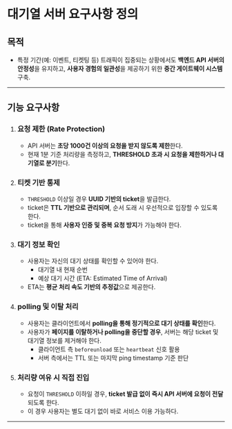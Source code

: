 # 대기열 서버 요구사항 정의

## 목적

- 특정 기간(예: 이벤트, 티켓팅 등) 트래픽이 집중되는 상황에서도 **백엔드 API 서버의 안정성**을 유지하고, **사용자 경험의 일관성**을 제공하기 위한 **중간 게이트웨이 시스템** 구축.

---

## 기능 요구사항

1. ### 요청 제한 (Rate Protection)
   - API 서버는 **초당 1000건 이상의 요청을 받지 않도록 제한**한다.
   - 현재 1분 기준 처리량을 측정하고, **THRESHOLD 초과 시 요청을 제한하거나 대기열로 분기**한다.

2. ### 티켓 기반 통제
   - `THRESHOLD` 이상일 경우 **UUID 기반의 ticket**을 발급한다.
   - ticket은 **TTL 기반으로 관리되며**, 순서 도래 시 우선적으로 입장할 수 있도록 한다.
   - ticket을 통해 **사용자 인증 및 중복 요청 방지**가 가능해야 한다.

3. ### 대기 정보 확인
   - 사용자는 자신의 대기 상태를 확인할 수 있어야 한다.
     - 대기열 내 현재 순번
     - 예상 대기 시간 (ETA: Estimated Time of Arrival)
   - ETA는 **평균 처리 속도 기반의 추정값**으로 제공한다.

4. ### polling 및 이탈 처리
   - 사용자는 클라이언트에서 **polling을 통해 정기적으로 대기 상태를 확인**한다.
   - 사용자가 **페이지를 이탈하거나 polling을 중단할 경우**, 서버는 해당 ticket 및 대기열 정보를 제거해야 한다.
     - 클라이언트 측 `beforeunload` 또는 `heartbeat` 신호 활용
     - 서버 측에서는 TTL 또는 마지막 ping timestamp 기준 판단

5. ### 처리량 여유 시 직접 진입
   - 요청이 `THRESHOLD` 이하일 경우, **ticket 발급 없이 즉시 API 서버에 요청이 전달**되도록 한다.
   - 이 경우 사용자는 별도 대기 없이 바로 서비스 이용 가능하다.

---